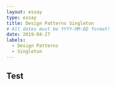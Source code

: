 ```yaml
---
layout: essay
type: essay
title: Design Patterns Singleton
# All dates must be YYYY-MM-DD format!
date: 2019-04-27
labels:
  - Design Patterns
  - Singleton
---
```


## Test
